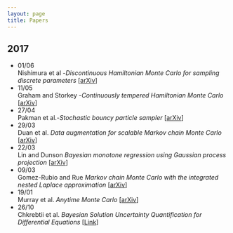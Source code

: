 ```yaml
---
layout: page
title: Papers
---
```



<h2>2017</h2>


<ul>
<li>
01/06 <br> Nishimura et al -<em>Discontinuous Hamiltonian Monte Carlo for sampling discrete parameters</em>  [<a href="https://arxiv.org/abs/1705.08510">arXiv</a>]
</li>

<li>
11/05 <br> Graham and Storkey -<em>Continuously tempered Hamiltonian Monte Carlo</em>  [<a href="https://arxiv.org/pdf/1704.03338.pdf">arXiv</a>]
</li>


<li>
27/04 <br> Pakman et al.-<em>Stochastic bouncy particle sampler</em>  [<a href="https://arxiv.org/pdf/1609.00770.pdf">arXiv</a>]
</li>

<li>
29/03 <br> Duan et al.<em> Data augmentation for scalable Markov chain Monte Carlo</em>  [<a href="https://arxiv.org/abs/1703.03123">arXiv</a>]
</li>


<li>
22/03 <br> Lin and Dunson<em> Bayesian monotone regression using Gaussian process projection</em>  [<a href="https://arxiv.org/abs/1306.4041">arXiv</a>]
</li>


<li>
09/03 <br> Gomez-Rubio and Rue<em> Markov chain Monte Carlo with the integrated nested Laplace approximation</em>  [<a href="https://arxiv.org/abs/1701.07844">arXiv</a>]
</li>

<li>
19/01 <br> Murray et al.<em> Anytime Monte Carlo</em>  [<a href="https://arxiv.org/pdf/1612.03319v1.pdf">arXiv</a>]
</li>

<li>
26/10 <br> Chkrebtii et al. <em> Bayesian Solution Uncertainty Quantification for Differential Equations</em>  [<a href="https://projecteuclid.org/euclid.ba/1473276259">Link</a>]
</li>
</ul>
